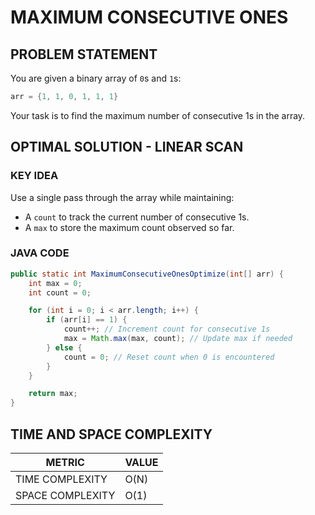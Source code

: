 # MAXIMUM CONSECUTIVE ONES

## PROBLEM STATEMENT

You are given a binary array of `0`s and `1`s:

```java
arr = {1, 1, 0, 1, 1, 1}
```

Your task is to find the maximum number of consecutive 1s in the array.

## OPTIMAL SOLUTION - LINEAR SCAN

### KEY IDEA

Use a single pass through the array while maintaining:

- A `count` to track the current number of consecutive 1s.
- A `max` to store the maximum count observed so far.

### JAVA CODE

```java
public static int MaximumConsecutiveOnesOptimize(int[] arr) {
    int max = 0;
    int count = 0;

    for (int i = 0; i < arr.length; i++) {
        if (arr[i] == 1) {
            count++; // Increment count for consecutive 1s
            max = Math.max(max, count); // Update max if needed
        } else {
            count = 0; // Reset count when 0 is encountered
        }
    }

    return max;
}
```

## TIME AND SPACE COMPLEXITY

| METRIC           | VALUE |
| ---------------- | ----- |
| TIME COMPLEXITY  | O(N)  |
| SPACE COMPLEXITY | O(1)  |
